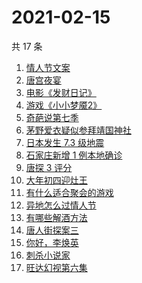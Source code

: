 # 2021-02-15

共 17 条

<!-- BEGIN ZHIHUSEARCH -->
<!-- 最后更新时间 Mon Feb 15 2021 20:20:01 GMT+0800 (CST) -->
1. [情人节文案](https://www.zhihu.com/search?q=情人节文案)
1. [唐宫夜宴](https://www.zhihu.com/search?q=唐宫夜宴)
1. [电影《发财日记》](https://www.zhihu.com/search?q=发财日记)
1. [游戏《小小梦魇2》](https://www.zhihu.com/search?q=小小梦魇2)
1. [奇葩说第七季](https://www.zhihu.com/search?q=奇葩说)
1. [茅野爱衣疑似参拜靖国神社](https://www.zhihu.com/search?q=茅野爱衣疑似参拜靖国神社)
1. [日本发生 7.3 级地震](https://www.zhihu.com/search?q=日本地震)
1. [石家庄新增 1 例本地确诊](https://www.zhihu.com/search?q=石家庄新增)
1. [唐探 3 评分](https://www.zhihu.com/search?q=唐人街探案三评分)
1. [大年初四迎灶王](https://www.zhihu.com/search?q=大年初四)
1. [有什么适合聚会的游戏](https://www.zhihu.com/search?q=聚会游戏)
1. [异地怎么过情人节](https://www.zhihu.com/search?q=异地情人节怎么过)
1. [有哪些解酒方法](https://www.zhihu.com/search?q=解酒方法)
1. [唐人街探案三](https://www.zhihu.com/search?q=唐探3)
1. [你好，李焕英](https://www.zhihu.com/search?q=李焕英)
1. [刺杀小说家](https://www.zhihu.com/search?q=刺杀小说家好看吗)
1. [旺达幻视第六集](https://www.zhihu.com/search?q=旺达幻视)
<!-- END ZHIHUSEARCH -->
